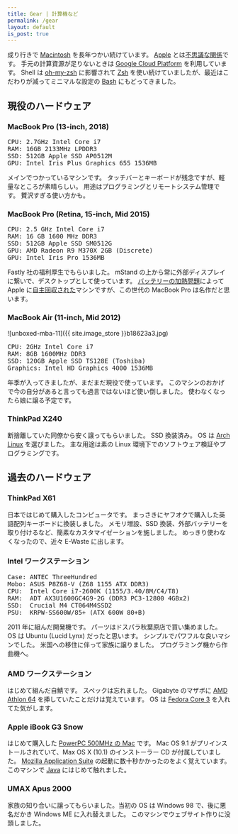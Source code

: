 ```yaml
---
title: Gear | 計算機など
permalink: /gear
layout: default
is_post: true
---
```


成り行きで [Macintosh](https://ja.wikipedia.org/wiki/Macintosh) を長年つかい続けています。
[Apple](https://ja.wikipedia.org/wiki/%E3%82%A2%E3%83%83%E3%83%97%E3%83%AB_(%E4%BC%81%E6%A5%AD)) とは[不思議な関係](https://twitter.com/tmaesaka/status/162135456581033984)です。
手元の計算資源が足りないときは [Google Cloud Platform](https://ja.wikipedia.org/wiki/Google_Cloud_Platform) を利用しています。
Shell は [oh-my-zsh](https://ohmyz.sh/) に影響されて [Zsh](https://ja.wikipedia.org/wiki/Z_Shell) を使い続けていましたが、最近はこだわりが減ってミニマルな設定の [Bash](https://ja.wikipedia.org/wiki/Bash) にもどってきました。

## 現役のハードウェア

### MacBook Pro (13-inch, 2018)

<pre class="spec">
CPU: 2.7GHz Intel Core i7
RAM: 16GB 2133MHz LPDDR3
SSD: 512GB Apple SSD AP0512M
GPU: Intel Iris Plus Graphics 655 1536MB
</pre>

メインでつかっているマシンです。
タッチバーとキーボードが残念ですが、軽量なところが素晴らしい。
用途はプログラミングとリモートシステム管理です。
贅沢すぎる使い方かも。

### MacBook Pro (Retina, 15-inch, Mid 2015)

<pre class="spec">
CPU: 2.5 GHz Intel Core i7
RAM: 16 GB 1600 MHz DDR3
SSD: 512GB Apple SSD SM0512G
GPU: AMD Radeon R9 M370X 2GB (Discrete)
GPU: Intel Iris Pro 1536MB
</pre>

Fastly 社の福利厚生でもらいました。
mStand の上から常に外部ディスプレイに繋いで、デスクトップとして使っています。
[バッテリーの加熱問題](https://www.theverge.com/2019/6/20/18693136/apple-recall-2015-15-inch-macbook-pro-battery-overheat-fire-risk-safety)によって Apple に[自主回収された](/apple-battery-recall-visit)マシンですが、この世代の MacBook Pro は名作だと思います。

### MacBook Air (11-inch, Mid 2012)

![unboxed-mba-11]({{ site.image_store }}b18623a3.jpg)

<pre class="spec">
CPU: 2GHz Intel Core i7
RAM: 8GB 1600MHz DDR3
SSD: 120GB Apple SSD TS128E (Toshiba)
Graphics: Intel HD Graphics 4000 1536MB
</pre>

年季が入ってきましたが、まだまだ現役で使っています。
このマシンのおかげで今の自分があると言っても過言ではないほど使い倒しました。
使わなくなったら娘に譲る予定です。

### ThinkPad X240

断捨離していた同僚から安く譲ってもらいました。
SSD 換装済み。
OS は [Arch Linux](https://ja.wikipedia.org/wiki/Arch_Linux) を選びました。
主な用途は素の Linux 環境下でのソフトウェア検証やプログラミングです。

## 過去のハードウェア

### ThinkPad X61

日本ではじめて購入したコンピュータです。
まっさきにヤフオクで購入した英語配列キーボードに換装しました。
メモリ増設、SSD 換装、外部バッテリーを取り付けるなど、簡素なカスタマイゼーションを施しました。
めっきり使わなくなったので、近々 E-Waste に出します。

### Intel ワークステーション

<pre class="spec">
Case: ANTEC ThreeHundred
Mobo: ASUS P8Z68-V (Z68 1155 ATX DDR3)
CPU:  Intel Core i7-2600K (1155/3.40/8M/C4/T8)
RAM:  ADT AX3U1600GC4G9-2G (DDR3 PC3-12800 4GBx2)
SSD:  Crucial M4 CT064M4SSD2
PSU:  KRPW-SS600W/85+ (ATX 600W 80+B)
</pre>

2011 年に組んだ開発機です。
パーツはドスパラ秋葉原店で買い集めました。
OS は Ubuntu (Lucid Lynx) だったと思います。
シンプルでパワフルな良いマシンでした。
米国への移住に伴って家族に譲りました。
プログラミング機から作曲機へ。

### AMD ワークステーション

はじめて組んだ自鯖です。
スペックは忘れました。
Gigabyte のマザボに [AMD Athlon 64](https://en.wikipedia.org/wiki/Athlon_64) を挿していたことだけは覚えています。
OS は [Fedora Core 3](https://fedoraproject.org/wiki/Releases/HistoricalSchedules#Fedora_Core_3_.28Codename:_Heidelberg.29) を入れてた気がします。

### Apple iBook G3 Snow

はじめて購入した [PowerPC 500MHz の Mac](https://en.wikipedia.org/wiki/IBook#iBook_G3_Dual_USB_(%22Snow%22)) です。
Mac OS 9.1 がプリインストールされていて、Max OS X (10.1) のインストーラー CD が付属していました。
[Mozilla Application Suite](https://ja.wikipedia.org/wiki/Mozilla_Application_Suite) の起動に数十秒かかったのをよく覚えています。
このマシンで [Java](https://ja.wikipedia.org/wiki/Java) にはじめて触れました。

### UMAX Apus 2000

家族の知り合いに譲ってもらいました。当初の OS は Windows 98 で、後に悪名だかき Windows ME に入れ替えました。
このマシンでウェブサイト作りに没頭しました。
